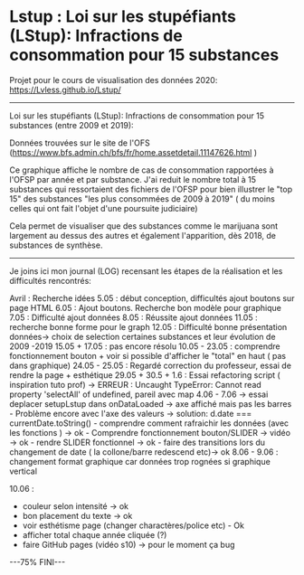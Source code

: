 # Lstup : Loi sur les stupéfiants (LStup): Infractions de consommation pour 15 substances

Projet pour le cours de visualisation des données 2020:  https://Lvless.github.io/Lstup/

---
Loi sur les stupéfiants (LStup): Infractions de consommation pour 15 substances (entre 2009 et 2019):

Données trouvées sur le site de l'OFS (https://www.bfs.admin.ch/bfs/fr/home.assetdetail.11147626.html )

Ce graphique affiche le nombre de cas de consommation rapportées à l'OFSP par année et par substance.
J'ai reduit le nombre total à 15 substances qui ressortaient des fichiers de l'OFSP pour bien illustrer le "top 15" des substances "les plus consommées de 2009 à 2019" ( du moins celles qui ont fait l'objet d'une poursuite judiciaire)

Cela permet de visualiser que des substances comme le marijuana sont largement au dessus des autres et également l'apparition, dès 2018, de substances de synthèse.

________________________________________________________________________________________________
Je joins ici mon journal (LOG) recensant les étapes de la réalisation et les difficultés rencontrés:

Avril : Recherche idées
5.05 : début conception, difficultés ajout boutons sur page HTML 
6.05 : Ajout boutons. Recherche bon modèle pour graphique
7.05 : Difficulté ajout données
8.05 : Réussite ajout données
11.05 : recherche bonne forme pour le graph
12.05 : Difficulté bonne présentation données-> choix de selection certaines substances et leur évolution  de 2009 -2019
15.05 + 17.05 : pas encore résolu
10.05 - 23.05 : comprendre fonctionnement bouton + voir si possible d'afficher le "total" en haut ( pas dans graphique)
24.05 - 25.05 : Regardé correction du professeur, essai de rendre la page + esthétique 
29.05 + 30.5 + 1.6 : Essai refactoring script ( inspiration tuto prof) -> ERREUR : Uncaught TypeError: Cannot read property 'selectAll' of undefined, pareil avec map
4.06 - 7.06 -> essai deplacer setupLstup dans onDataLoaded -> axe affiché mais pas les barres
        - Problème encore avec l'axe des valeurs -> solution: d.date === currentDate.toString()
        - comprendre comment rafraichir les données (avec les fonctions ) -> ok
        - Comprendre fonctionnement bouton/SLIDER -> vidéo -> ok
        - rendre SLIDER fonctionnel -> ok
        - faire des transitions lors du changement de date ( la collone/barre redescend etc)-> ok
8.06 - 9.06 : changement format graphique car données trop rognées si graphique vertical

10.06 : 
- couleur selon intensité -> ok
- bon placement du texte -> ok
- voir esthétisme page (changer charactères/police etc) - Ok
- afficher total chaque année cliquée (?)
- faire GitHub pages (vidéo s10) -> pour le moment ça bug

---75% FINI---